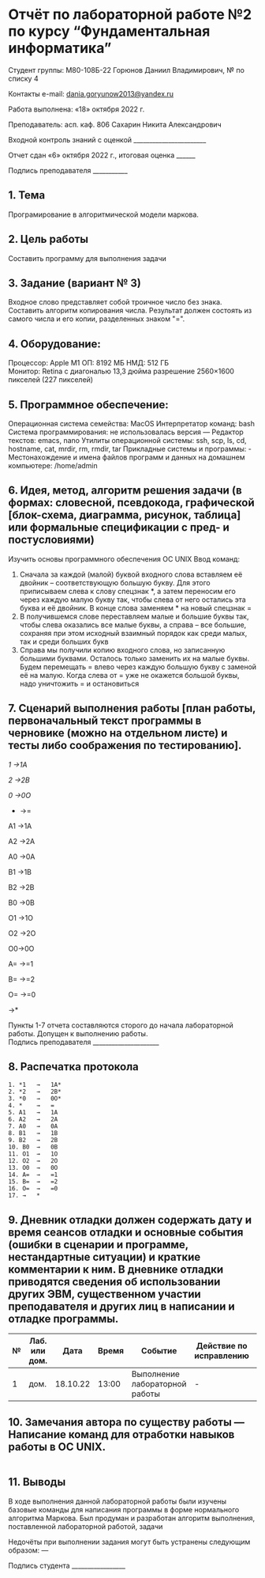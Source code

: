 # Отчёт по лабораторной работе №2 по курсу “Фундаментальная информатика”

Студент группы: М80-108Б-22 Горюнов Даниил Владимирович, № по списку 4 

Контакты e-mail: dania.goryunow2013@yandex.ru

Работа выполнена: «18» октября 2022 г.

Преподаватель: асп. каф. 806 Сахарин Никита Александрович

Входной контроль знаний с оценкой _______________________

Отчет сдан «6» октября 2022 г., итоговая оценка ______

Подпись преподавателя ___________


## 1. Тема
Програмирование в алгоритмической модели маркова.
## 2. Цель работы
Составить программу для выполнения задачи
## 3. Задание (вариант № 3)
Входное слово представляет собой троичное число без знака. Составить алгоритм копирования числа. Результат должен состоять из самого числа и его копии, разделенных знаком "=".
## 4. Оборудование:
Процессор: Apple M1
ОП: 8192 МБ
НМД: 512 ГБ  
Монитор: Retina c диагональю 13,3 дюйма разрешение 2560×1600 пикселей (227 пикселей)
## 5. Программное обеспечение:
Операционная система семейства: MacOS
Интерпретатор команд: bash 
Система программирования: не использовалась версия — 
Редактор текстов: emacs, nano
Утилиты операционной системы: ssh, scp, ls, cd, hostname, cat, mrdir, rm, rmdir, tar
Прикладные системы и программы: -
Местонахождение и имена файлов программ и данных на домашнем компьютере: /home/admin
## 6. Идея, метод, алгоритм решения задачи (в формах: словесной, псевдокода, графической [блок-схема, диаграмма, рисунок, таблица] или формальные спецификации с пред- и постусловиями)
Изучить основы программного обеспечения ОС UNIX
Ввод команд:
1) Сначала за каждой (малой) буквой входного слова вставляем её двойник – соответствующую большую букву. Для этого приписываем слева к слову спецзнак *, а затем переносим его через каждую малую букву так, чтобы слева от него остались эта буква и её двойник. В конце слова заменяем * на новый спецзнак =
2) В получившемся слове переставляем малые и большие буквы так, чтобы слева оказались все малые буквы, а справа – все большие, сохраняя при этом исходный взаимный порядок как среди малых, так и среди больших букв
3) Справа мы получили копию входного слова, но записанную большими буквами. Осталось только заменить их на малые буквы. Будем перемещать = влево через каждую большую букву с заменой её на малую. Когда слева от = уже не окажется большой буквы, надо уничтожить = и остановиться

## 7. Сценарий выполнения работы [план работы, первоначальный текст программы в черновике (можно на отдельном листе) и тесты либо соображения по тестированию]. 

*1 ->1A*

*2 ->2B*

*0 ->0O*

* ->= 

A1 ->1A

A2 ->2A

A0 ->0A

B1 ->1B

B2 ->2B

B0 ->0B

O1 ->1O

O2 ->2O 

O0->0O 

A= ->=1

B= ->=2

O= ->=0

->*

Пункты 1-7 отчета составляются сторого до начала лабораторной работы.
Допущен к выполнению работы.  
Подпись преподавателя _____________________
## 8. Распечатка протокола 
```
1. *1	→	1A*  
2. *2	→	2B*  
3. *0	→	0O*  
4. *	→	=  
5. A1	→	1A  
6. A2	→	2A  
7. A0	→	0A  
8. B1	→	1B  
9. B2	→	2B  
10. B0	→	0B  
11. O1	→	1O  
12. O2	→	2O  
13. O0	→	0O  
14. A=	→	=1  
15. B=	→	=2  
16. O=	→	=0  
17. →	*  
```
## 9. Дневник отладки должен содержать дату и время сеансов отладки и основные события (ошибки в сценарии и программе, нестандартные ситуации) и краткие комментарии к ним. В дневнике отладки приводятся сведения об использовании других ЭВМ, существенном участии преподавателя и других лиц в написании и отладке программы.

| № |  Лаб. или дом. | Дата | Время | Событие | Действие по исправлению | Примечание |
| ------ | ------ | ------ | ------ | ------ | ------ | ------ |
| 1 | дом. | 18.10.22 | 13:00 | Выполнение лабораторной работы | - | - |
## 10. Замечания автора по существу работы — Написание команд для отработки навыков работы в ОС UNIX.
```

```
## 11. Выводы
В ходе выполнения данной лабораторной работы были изучены базовые команды для написания программы в форме нормального алгоритма Маркова. Был продуман и разработан алгоритм выполнения, поставленной лабораторной работой, задачи

Недочёты при выполнении задания могут быть устранены следующим образом: —

Подпись студента _________________


